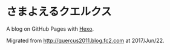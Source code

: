 # さまよえるクエルクス

A blog on GitHub Pages with [Hexo](https://hexo.io).

Migrated from http://quercus2011.blog.fc2.com at 2017/Jun/22.
